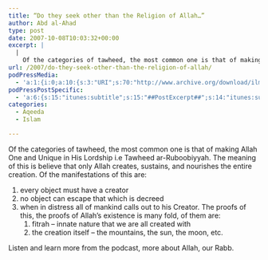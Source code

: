 ```yaml
---
title: “Do they seek other than the Religion of Allah…”
author: Abd al-Ahad
type: post
date: 2007-10-08T10:03:32+00:00
excerpt: |
  |
    Of the categories of tawheed, the most common one is that of making Allah One and Unique in His Lordship i.e Tawheed ar-Ruboobiyyah. The meaning of this is believe that only Allah creates, sustains, and nourishes the entire creation. Of the manifestations of this are: 1) every object must have a creator 2) no object can escape that which is decreed 3)  when in distress all of mankind calls out to his Creator. The proofs of this, the proofs of Allah's existence is many fold, of them are: 1) fitrah - innate nature that we are all created with 2) the creation itself - the mountains, the sun, the moon, etc.
url: /2007/do-they-seek-other-than-the-religion-of-allah/
podPressMedia:
  - 'a:1:{i:0;a:10:{s:3:"URI";s:70:"http://www.archive.org/download/ilmfruits/dotheyseekotherthenislam.mp3";s:5:"title";s:0:"";s:4:"type";s:9:"audio_mp3";s:4:"size";s:7:"2717176";s:8:"duration";s:5:"11:19";s:12:"previewImage";s:80:"http://www.ilmfruits.com/wp-content/plugins/podpress//images/vpreview_center.png";s:10:"dimensionW";s:3:"320";s:10:"dimensionH";s:3:"240";s:3:"rss";s:2:"on";s:4:"atom";s:2:"on";}}'
podPressPostSpecific:
  - 'a:6:{s:15:"itunes:subtitle";s:15:"##PostExcerpt##";s:14:"itunes:summary";s:15:"##PostExcerpt##";s:15:"itunes:keywords";s:17:"##WordPressCats##";s:13:"itunes:author";s:10:"##Global##";s:15:"itunes:explicit";s:7:"Default";s:12:"itunes:block";s:7:"Default";}'
categories:
  - Aqeeda
  - Islam

---
```

Of the categories of tawheed, the most common one is that of making Allah One and Unique in His Lordship i.e Tawheed ar-Ruboobiyyah. The meaning of this is believe that only Allah creates, sustains, and nourishes the entire creation. Of the manifestations of this are:

  1. every object must have a creator
  2. no object can escape that which is decreed
  3. when in distress all of mankind calls out to his Creator. The proofs of this, the proofs of Allah&#8217;s existence is many fold, of them are: 
      1. fitrah &#8211; innate nature that we are all created with
      2. the creation itself &#8211; the mountains, the sun, the moon, etc.

Listen and learn more from the podcast, more about Allah, our Rabb.
